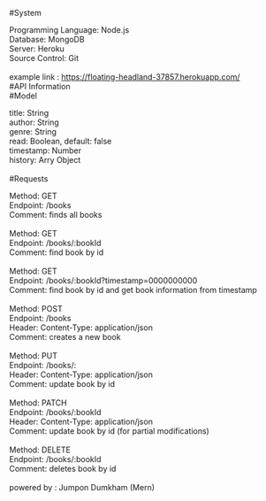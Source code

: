 #System

Programming Language: Node.js<br />
Database: MongoDB <br />
Server: Heroku <br />
Source Control: Git<br />
<br />
example link : https://floating-headland-37857.herokuapp.com/
<br />
#API Information
<br />
#Model

title: String <br />
author: String <br />
genre: String <br />
read: Boolean, default: false <br />
timestamp: Number <br />
history: Arry Object<br />
<br />
#Requests

Method: GET <br />
Endpoint: /books <br />
Comment: finds all books<br />
<br />
Method: GET <br />
Endpoint: /books/:bookId <br />
Comment: find book by id<br />
<br />
Method: GET <br />
Endpoint: /books/:bookId?timestamp=0000000000 <br />
Comment: find book by id and get book information from timestamp<br />
<br />
Method: POST <br />
Endpoint: /books <br />
Header: Content-Type: application/json <br />
Comment: creates a new book<br />
<br />
Method: PUT <br />
Endpoint: /books/: <br />
Header: Content-Type: application/json <br />
Comment: update book by id<br />
<br />
Method: PATCH <br />
Endpoint: /books/:bookId <br />
Header: Content-Type: application/json <br />
Comment: update book by id (for partial modifications)<br />
<br />
Method: DELETE <br />
Endpoint: /books/:bookId <br />
Comment: deletes book by id<br />
<br />
powered by : Jumpon Dumkham (Mern)
